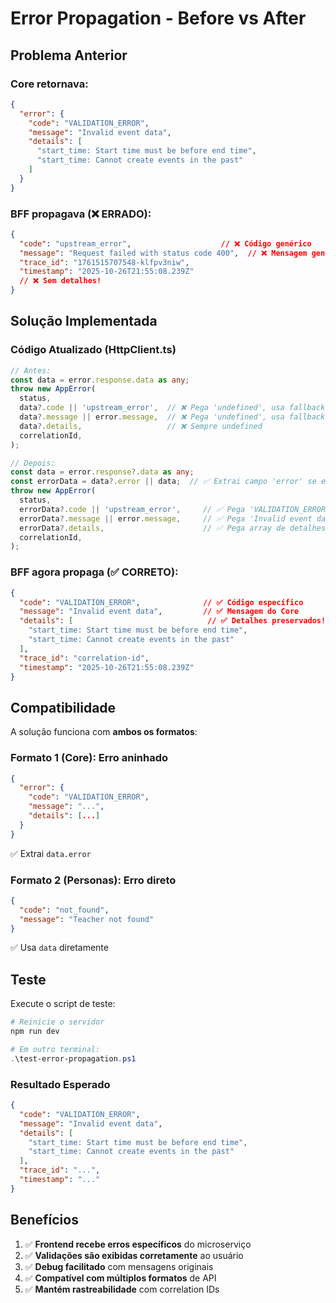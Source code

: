 # Error Propagation - Before vs After

## Problema Anterior

### Core retornava:
```json
{
  "error": {
    "code": "VALIDATION_ERROR",
    "message": "Invalid event data",
    "details": [
      "start_time: Start time must be before end time",
      "start_time: Cannot create events in the past"
    ]
  }
}
```

### BFF propagava (❌ ERRADO):
```json
{
  "code": "upstream_error",                    // ❌ Código genérico
  "message": "Request failed with status code 400",  // ❌ Mensagem genérica
  "trace_id": "1761515707548-klfpv3niw",
  "timestamp": "2025-10-26T21:55:08.239Z"
  // ❌ Sem detalhes!
}
```

## Solução Implementada

### Código Atualizado (HttpClient.ts)

```typescript
// Antes:
const data = error.response.data as any;
throw new AppError(
  status,
  data?.code || 'upstream_error',  // ❌ Pega 'undefined', usa fallback
  data?.message || error.message,  // ❌ Pega 'undefined', usa fallback
  data?.details,                   // ❌ Sempre undefined
  correlationId,
);

// Depois:
const data = error.response?.data as any;
const errorData = data?.error || data;  // ✅ Extrai campo 'error' se existir
throw new AppError(
  status,
  errorData?.code || 'upstream_error',     // ✅ Pega 'VALIDATION_ERROR'
  errorData?.message || error.message,     // ✅ Pega 'Invalid event data'
  errorData?.details,                      // ✅ Pega array de detalhes
  correlationId,
);
```

### BFF agora propaga (✅ CORRETO):
```json
{
  "code": "VALIDATION_ERROR",              // ✅ Código específico
  "message": "Invalid event data",         // ✅ Mensagem do Core
  "details": [                              // ✅ Detalhes preservados!
    "start_time: Start time must be before end time",
    "start_time: Cannot create events in the past"
  ],
  "trace_id": "correlation-id",
  "timestamp": "2025-10-26T21:55:08.239Z"
}
```

## Compatibilidade

A solução funciona com **ambos os formatos**:

### Formato 1 (Core): Erro aninhado
```json
{
  "error": {
    "code": "VALIDATION_ERROR",
    "message": "...",
    "details": [...]
  }
}
```
✅ Extrai `data.error`

### Formato 2 (Personas): Erro direto
```json
{
  "code": "not_found",
  "message": "Teacher not found"
}
```
✅ Usa `data` diretamente

## Teste

Execute o script de teste:

```powershell
# Reinicie o servidor
npm run dev

# Em outro terminal:
.\test-error-propagation.ps1
```

### Resultado Esperado

```json
{
  "code": "VALIDATION_ERROR",
  "message": "Invalid event data",
  "details": [
    "start_time: Start time must be before end time",
    "start_time: Cannot create events in the past"
  ],
  "trace_id": "...",
  "timestamp": "..."
}
```

## Benefícios

1. ✅ **Frontend recebe erros específicos** do microserviço
2. ✅ **Validações são exibidas corretamente** ao usuário
3. ✅ **Debug facilitado** com mensagens originais
4. ✅ **Compatível com múltiplos formatos** de API
5. ✅ **Mantém rastreabilidade** com correlation IDs
